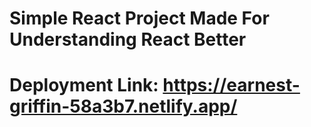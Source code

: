 # Simple React Project Made For Understanding React Better

# Deployment Link: https://earnest-griffin-58a3b7.netlify.app/
